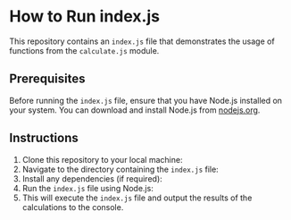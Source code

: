 # How to Run index.js

This repository contains an `index.js` file that demonstrates the usage of functions from the `calculate.js` module.

## Prerequisites

Before running the `index.js` file, ensure that you have Node.js installed on your system. You can download and install Node.js from [nodejs.org](https://nodejs.org/).

## Instructions

1. Clone this repository to your local machine:
2. Navigate to the directory containing the `index.js` file:
3. Install any dependencies (if required):
4. Run the `index.js` file using Node.js:
5. This will execute the `index.js` file and output the results of the calculations to the console.
